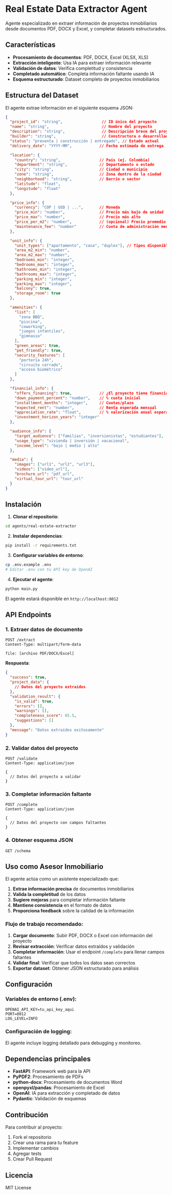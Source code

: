# Real Estate Data Extractor Agent

Agente especializado en extraer información de proyectos inmobiliarios desde documentos PDF, DOCX y Excel, y completar datasets estructurados.

## Características

- **Procesamiento de documentos**: PDF, DOCX, Excel (XLSX, XLS)
- **Extracción inteligente**: Usa IA para extraer información relevante
- **Validación de datos**: Verifica completitud y consistencia
- **Completado automático**: Completa información faltante usando IA
- **Esquema estructurado**: Dataset completo de proyectos inmobiliarios

## Estructura del Dataset

El agente extrae información en el siguiente esquema JSON:

```json
{
  "project_id": "string",                 // ID único del proyecto
  "name": "string",                       // Nombre del proyecto
  "description": "string",                // Descripción breve del proyecto
  "builder": "string",                    // Constructora o desarrollador
  "status": "preventa | construcción | entregado", // Estado actual
  "delivery_date": "YYYY-MM",            // Fecha estimada de entrega

  "location": {
    "country": "string",                 // País (ej. Colombia)
    "department": "string",              // Departamento o estado
    "city": "string",                    // Ciudad o municipio
    "zone": "string",                    // Zona dentro de la ciudad
    "neighborhood": "string",            // Barrio o sector
    "latitude": "float",
    "longitude": "float"
  },

  "price_info": {
    "currency": "COP | USD | ...",       // Moneda
    "price_min": "number",               // Precio más bajo de unidad
    "price_max": "number",               // Precio más alto
    "price_per_m2": "number",            // (opcional) Precio promedio por m²
    "maintenance_fee": "number"          // Cuota de administración mensual
  },

  "unit_info": {
    "unit_types": ["apartamento", "casa", "duplex"], // Tipos disponibles
    "area_m2_min": "number",
    "area_m2_max": "number",
    "bedrooms_min": "integer",
    "bedrooms_max": "integer",
    "bathrooms_min": "integer",
    "bathrooms_max": "integer",
    "parking_min": "integer",
    "parking_max": "integer",
    "balcony": true,
    "storage_room": true
  },

  "amenities": {
    "list": [
      "zona BBQ", 
      "piscina", 
      "coworking", 
      "juegos infantiles", 
      "gimnasio"
    ],
    "green_areas": true,
    "pet_friendly": true,
    "security_features": [
      "portería 24h", 
      "circuito cerrado", 
      "acceso biométrico"
    ]
  },

  "financial_info": {
    "offers_financing": true,            // ¿El proyecto tiene financiación?
    "down_payment_percent": "number",    // % cuota inicial
    "installment_months": "integer",     // Cuotas/plazo
    "expected_rent": "number",           // Renta esperada mensual
    "appreciation_rate": "float",        // % valorización anual esperada
    "investment_horizon_years": "integer"
  },

  "audience_info": {
    "target_audience": ["familias", "inversionistas", "estudiantes"],
    "usage_type": "vivienda | inversión | vacacional",
    "income_level": "bajo | medio | alto"
  },

  "media": {
    "images": ["url1", "url2", "url3"],
    "videos": ["video_url"],
    "brochure_url": "pdf_url",
    "virtual_tour_url": "tour_url"
  }
}
```

## Instalación

1. **Clonar el repositorio**:
```bash
cd agents/real-estate-extractor
```

2. **Instalar dependencias**:
```bash
pip install -r requirements.txt
```

3. **Configurar variables de entorno**:
```bash
cp .env.example .env
# Editar .env con tu API key de OpenAI
```

4. **Ejecutar el agente**:
```bash
python main.py
```

El agente estará disponible en `http://localhost:8012`

## API Endpoints

### 1. Extraer datos de documento
```http
POST /extract
Content-Type: multipart/form-data

file: [archivo PDF/DOCX/Excel]
```

**Respuesta**:
```json
{
  "success": true,
  "project_data": {
    // Datos del proyecto extraídos
  },
  "validation_result": {
    "is_valid": true,
    "errors": [],
    "warnings": [],
    "completeness_score": 85.5,
    "suggestions": []
  },
  "message": "Datos extraídos exitosamente"
}
```

### 2. Validar datos del proyecto
```http
POST /validate
Content-Type: application/json

{
  // Datos del proyecto a validar
}
```

### 3. Completar información faltante
```http
POST /complete
Content-Type: application/json

{
  // Datos del proyecto con campos faltantes
}
```

### 4. Obtener esquema JSON
```http
GET /schema
```

## Uso como Asesor Inmobiliario

El agente actúa como un asistente especializado que:

1. **Extrae información precisa** de documentos inmobiliarios
2. **Valida la completitud** de los datos
3. **Sugiere mejoras** para completar información faltante
4. **Mantiene consistencia** en el formato de datos
5. **Proporciona feedback** sobre la calidad de la información

### Flujo de trabajo recomendado:

1. **Cargar documento**: Subir PDF, DOCX o Excel con información del proyecto
2. **Revisar extracción**: Verificar datos extraídos y validación
3. **Completar información**: Usar el endpoint `/complete` para llenar campos faltantes
4. **Validar final**: Verificar que todos los datos sean correctos
5. **Exportar dataset**: Obtener JSON estructurado para análisis

## Configuración

### Variables de entorno (.env):
```env
OPENAI_API_KEY=tu_api_key_aqui
PORT=8012
LOG_LEVEL=INFO
```

### Configuración de logging:
El agente incluye logging detallado para debugging y monitoreo.

## Dependencias principales

- **FastAPI**: Framework web para la API
- **PyPDF2**: Procesamiento de PDFs
- **python-docx**: Procesamiento de documentos Word
- **openpyxl/pandas**: Procesamiento de Excel
- **OpenAI**: IA para extracción y completado de datos
- **Pydantic**: Validación de esquemas

## Contribución

Para contribuir al proyecto:

1. Fork el repositorio
2. Crear una rama para tu feature
3. Implementar cambios
4. Agregar tests
5. Crear Pull Request

## Licencia

MIT License 